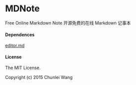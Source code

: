 # MDNote

Free Online Markdown Note
开源免费的在线 Markdown 记事本

#### Dependences

[editor.md](https://gitee.com/pandao/editor.md)  

#### License

The MIT License.

Copyright (c) 2015 Chunlei Wang
